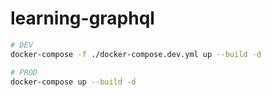 # learning-graphql

```bash
# DEV
docker-compose -f ./docker-compose.dev.yml up --build -d
```
```bash
# PROD
docker-compose up --build -d
```